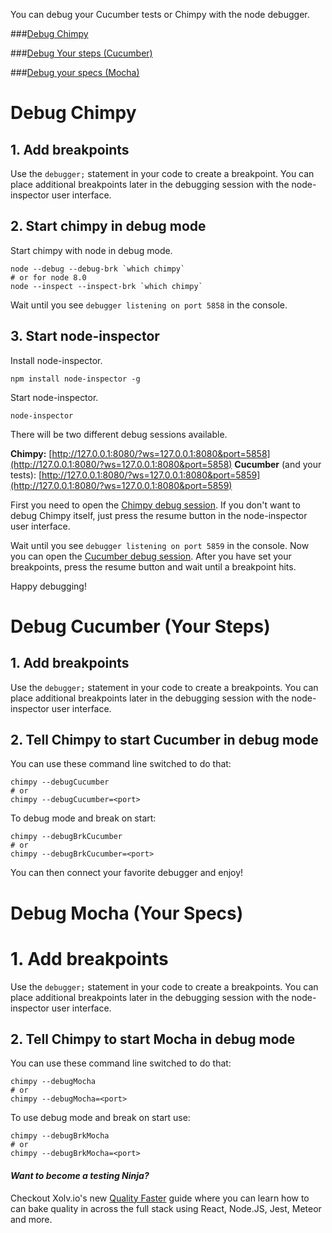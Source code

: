 You can debug your Cucumber tests or Chimpy with the node debugger.

###[Debug Chimpy](#debug-chimpy)

###[Debug Your steps (Cucumber)](#debug-cucumber-your-steps)

###[Debug your specs (Mocha)](#debug-mocha-your-specs)

# Debug Chimpy

## 1. Add breakpoints

Use the `debugger;` statement in your code to create a breakpoint. You can place additional breakpoints later in the debugging session with the node-inspector user interface.


## 2. Start chimpy in debug mode

Start chimpy with node in debug mode.

```shell
node --debug --debug-brk `which chimpy`
# or for node 8.0
node --inspect --inspect-brk `which chimpy`
```

Wait until you see `debugger listening on port 5858` in the console.

## 3. Start node-inspector

Install node-inspector.

```shell
npm install node-inspector -g
```

Start node-inspector.

```shell
node-inspector
```

There will be two different debug sessions available.

**Chimpy:** [http://127.0.0.1:8080/?ws=127.0.0.1:8080&port=5858](http://127.0.0.1:8080/?ws=127.0.0.1:8080&port=5858)
**Cucumber** (and your tests): [http://127.0.0.1:8080/?ws=127.0.0.1:8080&port=5859](http://127.0.0.1:8080/?ws=127.0.0.1:8080&port=5859)

First you need to open the [Chimpy debug session](http://127.0.0.1:8080/?ws=127.0.0.1:8080&port=5858). If you don't want to debug Chimpy itself, just press the resume button in the node-inspector user interface.

Wait until you see `debugger listening on port 5859` in the console. Now you can open the [Cucumber debug session](http://127.0.0.1:8080/?ws=127.0.0.1:8080&port=5859). After you have set your breakpoints, press the resume button and wait until a breakpoint hits.

Happy debugging!

# Debug Cucumber (Your Steps)

## 1. Add breakpoints

Use the `debugger;` statement in your code to create a breakpoints. You can place additional breakpoints later in the debugging session with the node-inspector user interface.


## 2. Tell Chimpy to start Cucumber in debug mode

You can use these command line switched to do that:

```shell
chimpy --debugCucumber
# or
chimpy --debugCucumber=<port>
```

To debug mode and break on start:

```shell
chimpy --debugBrkCucumber
# or
chimpy --debugBrkCucumber=<port>
```

You can then connect your favorite debugger and enjoy!

# Debug Mocha (Your Specs)

# 1. Add breakpoints

Use the `debugger;` statement in your code to create a breakpoints. You can place additional breakpoints later in the debugging session with the node-inspector user interface.


## 2. Tell Chimpy to start Mocha in debug mode

You can use these command line switched to do that:

```shell
chimpy --debugMocha
# or
chimpy --debugMocha=<port>
```

To use debug mode and break on start use:

```shell
chimpy --debugBrkMocha
# or
chimpy --debugBrkMocha=<port>
```

#### *Want to become a testing Ninja?*

Checkout Xolv.io's new [Quality Faster](https://www.qualityfaster.com/?utm_source=XolvOSS&utm_medium=OSSDocs&utm_content=ChimpyRM-Home&utm_campaign=QFLaunch) guide where you can learn how to can bake quality in across the full stack using React, Node.JS, Jest, Meteor and more.